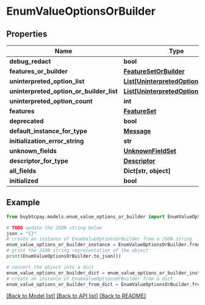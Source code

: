 # EnumValueOptionsOrBuilder


## Properties

Name | Type | Description | Notes
------------ | ------------- | ------------- | -------------
**debug_redact** | **bool** |  | [optional] 
**features_or_builder** | [**FeatureSetOrBuilder**](FeatureSetOrBuilder.md) |  | [optional] 
**uninterpreted_option_list** | [**List[UninterpretedOption]**](UninterpretedOption.md) |  | [optional] 
**uninterpreted_option_or_builder_list** | [**List[UninterpretedOptionOrBuilder]**](UninterpretedOptionOrBuilder.md) |  | [optional] 
**uninterpreted_option_count** | **int** |  | [optional] 
**features** | [**FeatureSet**](FeatureSet.md) |  | [optional] 
**deprecated** | **bool** |  | [optional] 
**default_instance_for_type** | [**Message**](Message.md) |  | [optional] 
**initialization_error_string** | **str** |  | [optional] 
**unknown_fields** | [**UnknownFieldSet**](UnknownFieldSet.md) |  | [optional] 
**descriptor_for_type** | [**Descriptor**](Descriptor.md) |  | [optional] 
**all_fields** | **Dict[str, object]** |  | [optional] 
**initialized** | **bool** |  | [optional] 

## Example

```python
from buybtcpay.models.enum_value_options_or_builder import EnumValueOptionsOrBuilder

# TODO update the JSON string below
json = "{}"
# create an instance of EnumValueOptionsOrBuilder from a JSON string
enum_value_options_or_builder_instance = EnumValueOptionsOrBuilder.from_json(json)
# print the JSON string representation of the object
print(EnumValueOptionsOrBuilder.to_json())

# convert the object into a dict
enum_value_options_or_builder_dict = enum_value_options_or_builder_instance.to_dict()
# create an instance of EnumValueOptionsOrBuilder from a dict
enum_value_options_or_builder_from_dict = EnumValueOptionsOrBuilder.from_dict(enum_value_options_or_builder_dict)
```
[[Back to Model list]](../README.md#documentation-for-models) [[Back to API list]](../README.md#documentation-for-api-endpoints) [[Back to README]](../README.md)


